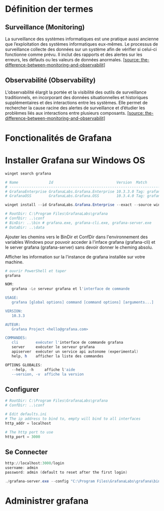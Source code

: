# Définition der termes

## Surveillance (Monitoring)
La surveillance des systèmes informatiques est une pratique aussi ancienne que l’exploitation des systèmes informatiques eux-mêmes. Le processus de surveillance collecte des données sur un système afin de vérifier si celui-ci fonctionne comme prévu. Il inclut des rapports et des alertes sur les erreurs, les défauts ou les valeurs de données anormales. 
[[source: the-difference-between-monitoring-and-observabilit]](https://aws.amazon.com/fr/compare/the-difference-between-monitoring-and-observability)

## Observabilité (Observability)
L’observabilité élargit la portée et la visibilité des outils de surveillance traditionnels, en incorporant des données situationnelles et historiques supplémentaires et des interactions entre les systèmes. Elle permet de rechercher la cause racine des alertes de surveillance et d’étudier les problèmes liés aux interactions entre plusieurs composants.
[[source: the-difference-between-monitoring-and-observabilit]](https://aws.amazon.com/fr/compare/the-difference-between-monitoring-and-observability)

# Fonctionalités de Grafana

# Installer Grafana sur Windows OS

~~~ps1
winget search grafana

# Name              Id                             Version  Match        Source
# -----------------------------------------------------------------------------
# GrafanaEnterprise GrafanaLabs.Grafana.Enterprise 10.3.3.0 Tag: grafana winget
# GrafanaOSS        GrafanaLabs.Grafana.OSS        10.3.4.0 Tag: grafana winget

winget install --id GrafanaLabs.Grafana.Enterprise --exact --source winget --silent

# RootDir: C:\Program Files\GrafanaLabs\grafana
# ConfDir: ..\conf
# BinDir: ..\bin # grafana.exe, grafana-cli.exe, grafana-server.exe
# DataDir: ..\data
~~~

Ajouter les chemins vers le BinDir et ConfDir dans l'environnement des variables Windows pour pouvoir acceder à l'inface grafana (grafana-cli) et le server grafana (grafana-server) sans devoir donner le cheming absolu.

Afficher les information sur la l'instance de grafana installée sur votre machine.
~~~ps1
# ouvrir PowerShell et taper
grafana

NOM:
   grafana -Le serveur grafana et l'interface de commande

USAGE:
   grafana [global options] command [command options] [arguments...]

VERSION:
   10.3.3

AUTEUR:
   Grafana Project <hello@grafana.com>

COMMANDES:
   cli        exécuter l'interface de commande grafana
   server     exécuter le serveur grafana
   apiserver  exécuter un service api autonome (experimental)
   help, h    afficher la liste des commandes

OPTIONS GLOBALES:
   --help, -h     affiche l'aide
   --version, -v  affiche la version
~~~

## Configurer

~~~ps1
# RootDir: C:\Program Files\GrafanaLabs\grafana
# ConfDir: ..\conf

# Edit defaults.ini
# The ip address to bind to, empty will bind to all interfaces
http_addr = localhost

# The http port to use
http_port = 3000
~~~

## Se Connecter

~~~ps1
http://localhost:3000/login
username: admin
password: admin (default to reset after the first login)
~~~

~~~ps1
./grafana-server.exe --config "C:\Program Files\GrafanaLabs\grafana\bin\defaults.ini" --homepath "C:\Program Files\GrafanaLabs\grafana"
~~~

# Administrer grafana




